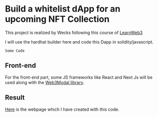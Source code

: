 # Build a whitelist dApp for an upcoming NFT Collection

This project is realized by Wecks following this course of [LearnWeb3](https://learnweb3.io/courses/c1d7081b-63a9-4c6e-b35c-9fcbbad418b2/lessons/8f68b61a-14b2-429f-9fd3-2d2e8211421f)

I will use the hardhat builder here and code this Dapp in solidity/javascript.


```
Some Code
```


## Front-end

For the front-end part, some JS frameworks like React and Next Js will be used along with the [Web3Modal library](https://github.com/WalletConnect/web3modal).

## Result

[Here](https://decentralized-exchange-lw3.vercel.app/) is the webpage which I have created with this code. 
